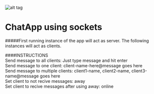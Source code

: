 ![alt tag](https://ci.appveyor.com/api/projects/status/github/AndreasBom/Chat)
# ChatApp using sockets
   
#####First running instance of the app will act as server. The following instances will act as clients.   


####INSTRUCTIONS    
Send message to all clients: Just type message and hit enter   
Send message to one client: client-name-here@message goes here   
Send message to multiple clients: client1-name, client2-name, client3-name@message goes here   
Set client to not recive messages: away    
Set client to recive messages after using away: online   

